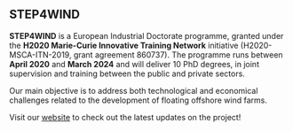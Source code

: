 ## STEP4WIND

**STEP4WIND** is a European Industrial Doctorate programme, granted under the **H2020 Marie-Curie Innovative Training Network** initiative 
(H2020-MSCA-ITN-2019, grant agreement 860737). The programme runs between **April 2020** and **March 2024** and will deliver 10 PhD degrees, 
in joint supervision and training between the public and private sectors. 

Our main objective is to address both technological and economical challenges related to the development of floating offshore wind farms.

Visit our [website](https://www.step4wind.eu/) to check out the latest updates on the project!
